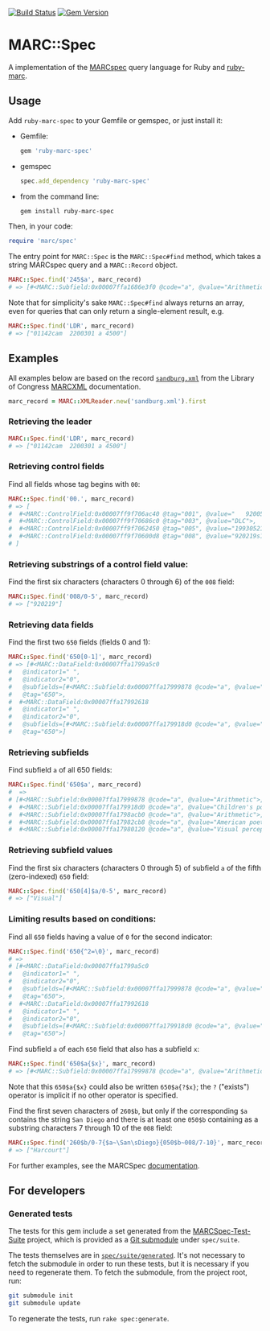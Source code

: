 [![Build Status](https://github.com/BerkeleyLibrary/marc-spec/actions/workflows/build.yml/badge.svg?branch=main)](https://github.com/BerkeleyLibrary/marc-spec/actions/workflows/build.yml)
[![Gem Version](https://img.shields.io/gem/v/ruby-marc-spec.svg)](https://rubygems.org/gems/ruby-marc-spec)

# MARC::Spec

A implementation of the [MARCspec](http://marcspec.github.io/MARCspec/marc-spec.html) 
query language for Ruby and [ruby-marc](https://github.com/ruby-marc/ruby-marc).

## Usage

Add `ruby-marc-spec` to your Gemfile or gemspec, or just install it:

- Gemfile:

  ```ruby
  gem 'ruby-marc-spec'
  ```

- gemspec

  ```ruby
  spec.add_dependency 'ruby-marc-spec'
  ```

- from the command line:

  ```sh
  gem install ruby-marc-spec
  ```

Then, in your code:

```ruby
require 'marc/spec'
```

The entry point for `MARC::Spec` is the `MARC::Spec#find` method, which takes a string
MARCspec query and a `MARC::Record` object.

```ruby
MARC::Spec.find('245$a', marc_record)
# => [#<MARC::Subfield:0x00007ffa1686e3f0 @code="a", @value="Arithmetic /">] 
```

Note that for simplicity's sake `MARC::Spec#find` always returns an array, even for 
queries that can only return a single-element result, e.g.

```ruby
MARC::Spec.find('LDR', marc_record)
# => ["01142cam  2200301 a 4500"]
```

## Examples

All examples below are based on the record [`sandburg.xml`](spec/data/sandburg.xml)
from the Library of Congress [MARCXML](https://www.loc.gov/standards/marcxml/) documentation.

```ruby
marc_record = MARC::XMLReader.new('sandburg.xml').first
```

### Retrieving the leader

```ruby
MARC::Spec.find('LDR', marc_record)
# => ["01142cam  2200301 a 4500"]
```

### Retrieving control fields

Find all fields whose tag begins with `00`:

```ruby
MARC::Spec.find('00.', marc_record)
# => [
#  #<MARC::ControlField:0x00007ff9f706ac40 @tag="001", @value="   92005291 ">,
#  #<MARC::ControlField:0x00007ff9f70686c0 @tag="003", @value="DLC">,
#  #<MARC::ControlField:0x00007ff9f7062450 @tag="005", @value="19930521155141.9">,
#  #<MARC::ControlField:0x00007ff9f70600d8 @tag="008", @value="920219s1993    caua   j      000 0 eng  ">
# ]
```

### Retrieving substrings of a control field value:

Find the first six characters (characters 0 through 6) of the `008` field:

```ruby
MARC::Spec.find('008/0-5', marc_record)
# => ["920219"]
```

### Retrieving data fields

Find the first two `650` fields (fields 0 and 1):

```ruby
MARC::Spec.find('650[0-1]', marc_record)
# => [#<MARC::DataField:0x00007ffa1799a5c0
#   @indicator1=" ",
#   @indicator2="0",
#   @subfields=[#<MARC::Subfield:0x00007ffa17999878 @code="a", @value="Arithmetic">, #<MARC::Subfield:0x00007ffa179984a0 @code="x", @value="Juvenile poetry.">],
#   @tag="650">,
#  #<MARC::DataField:0x00007ffa17992618
#   @indicator1=" ",
#   @indicator2="0",
#   @subfields=[#<MARC::Subfield:0x00007ffa179918d0 @code="a", @value="Children's poetry, American.">],
#   @tag="650">] 
```

### Retrieving subfields

Find subfield `a` of all 650 fields:

```ruby
MARC::Spec.find('650$a', marc_record)
#  => 
# [#<MARC::Subfield:0x00007ffa17999878 @code="a", @value="Arithmetic">,
#  #<MARC::Subfield:0x00007ffa179918d0 @code="a", @value="Children's poetry, American.">,
#  #<MARC::Subfield:0x00007ffa1798acb0 @code="a", @value="Arithmetic">,
#  #<MARC::Subfield:0x00007ffa17982cb8 @code="a", @value="American poetry.">,
#  #<MARC::Subfield:0x00007ffa17980120 @code="a", @value="Visual perception.">]
``` 

### Retrieving subfield values

Find the first six characters (characters 0 through 5) of subfield `a` 
of the fifth (zero-indexed) `650` field:

```ruby
MARC::Spec.find('650[4]$a/0-5', marc_record)
# => ["Visual"]
```

### Limiting results based on conditions:

Find all `650` fields having a value of `0` for the second indicator:

```ruby
MARC::Spec.find('650{^2=\0}', marc_record)
# => 
# [#<MARC::DataField:0x00007ffa1799a5c0
#   @indicator1=" ",
#   @indicator2="0",
#   @subfields=[#<MARC::Subfield:0x00007ffa17999878 @code="a", @value="Arithmetic">, #<MARC::Subfield:0x00007ffa179984a0 @code="x", @value="Juvenile poetry.">],
#   @tag="650">,
#  #<MARC::DataField:0x00007ffa17992618
#   @indicator1=" ",
#   @indicator2="0",
#   @subfields=[#<MARC::Subfield:0x00007ffa179918d0 @code="a", @value="Children's poetry, American.">],
#   @tag="650">] 
```

Find subfield `a` of each `650` field that also has a subfield `x`:

```ruby
MARC::Spec.find('650$a{$x}', marc_record)
# => [#<MARC::Subfield:0x00007ffa17999878 @code="a", @value="Arithmetic">, #<MARC::Subfield:0x00007ffa1798acb0 @code="a", @value="Arithmetic">] 
```

Note that this `650$a{$x}` could also be written `650$a{?$x}`; the `?` ("exists") operator
is implicit if no other operator is specified.

Find the first seven characters of `260$b`, but only if the corresponding `$a` contains
the string `San Diego` and there is at least one `050$b` containing as a substring characters
7 through 10 of the `008` field:

```ruby
MARC::Spec.find('260$b/0-7{$a~\San\sDiego}{050$b~008/7-10}', marc_record)
# => ["Harcourt"]
```

For further examples, see the MARCSpec [documentation](http://marcspec.github.io/MARCspec/marc-spec.html#marcspec-explained).

## For developers

### Generated tests

The tests for this gem include a set generated from the [MARCSpec-Test-Suite](https://github.com/MARCspec/MARCspec-Test-Suite)
project, which is provided as a [Git submodule](https://git-scm.com/book/en/v2/Git-Tools-Submodules)
under `spec/suite`.

The tests themselves are in [`spec/suite/generated`](spec/suite/generated). It's not necessary to fetch the submodule in order
to run these tests, but it is necessary if you need to regenerate them. To fetch the submodule, from the project root, run:

```sh
git submodule init
git submodule update
```

To regenerate the tests, run `rake spec:generate`.
